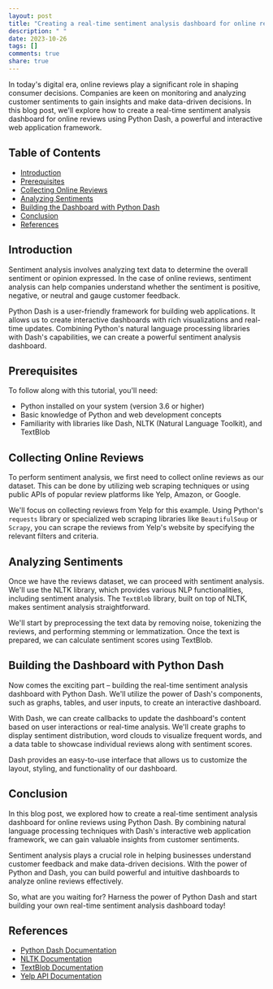 ```yaml
---
layout: post
title: "Creating a real-time sentiment analysis dashboard for online reviews using Python Dash"
description: " "
date: 2023-10-26
tags: []
comments: true
share: true
---
```


In today's digital era, online reviews play a significant role in shaping consumer decisions. Companies are keen on monitoring and analyzing customer sentiments to gain insights and make data-driven decisions. In this blog post, we'll explore how to create a real-time sentiment analysis dashboard for online reviews using Python Dash, a powerful and interactive web application framework.

## Table of Contents
- [Introduction](#introduction)
- [Prerequisites](#prerequisites)
- [Collecting Online Reviews](#collecting-online-reviews)
- [Analyzing Sentiments](#analyzing-sentiments)
- [Building the Dashboard with Python Dash](#building-the-dashboard-with-python-dash)
- [Conclusion](#conclusion)
- [References](#references)

## Introduction
Sentiment analysis involves analyzing text data to determine the overall sentiment or opinion expressed. In the case of online reviews, sentiment analysis can help companies understand whether the sentiment is positive, negative, or neutral and gauge customer feedback.

Python Dash is a user-friendly framework for building web applications. It allows us to create interactive dashboards with rich visualizations and real-time updates. Combining Python's natural language processing libraries with Dash's capabilities, we can create a powerful sentiment analysis dashboard.

## Prerequisites
To follow along with this tutorial, you'll need:
- Python installed on your system (version 3.6 or higher)
- Basic knowledge of Python and web development concepts
- Familiarity with libraries like Dash, NLTK (Natural Language Toolkit), and TextBlob

## Collecting Online Reviews
To perform sentiment analysis, we first need to collect online reviews as our dataset. This can be done by utilizing web scraping techniques or using public APIs of popular review platforms like Yelp, Amazon, or Google.

We'll focus on collecting reviews from Yelp for this example. Using Python's `requests` library or specialized web scraping libraries like `BeautifulSoup` or `Scrapy`, you can scrape the reviews from Yelp's website by specifying the relevant filters and criteria.

## Analyzing Sentiments
Once we have the reviews dataset, we can proceed with sentiment analysis. We'll use the NLTK library, which provides various NLP functionalities, including sentiment analysis. The `TextBlob` library, built on top of NLTK, makes sentiment analysis straightforward.

We'll start by preprocessing the text data by removing noise, tokenizing the reviews, and performing stemming or lemmatization. Once the text is prepared, we can calculate sentiment scores using TextBlob.

## Building the Dashboard with Python Dash
Now comes the exciting part – building the real-time sentiment analysis dashboard with Python Dash. We'll utilize the power of Dash's components, such as graphs, tables, and user inputs, to create an interactive dashboard.

With Dash, we can create callbacks to update the dashboard's content based on user interactions or real-time analysis. We'll create graphs to display sentiment distribution, word clouds to visualize frequent words, and a data table to showcase individual reviews along with sentiment scores.

Dash provides an easy-to-use interface that allows us to customize the layout, styling, and functionality of our dashboard.

## Conclusion
In this blog post, we explored how to create a real-time sentiment analysis dashboard for online reviews using Python Dash. By combining natural language processing techniques with Dash's interactive web application framework, we can gain valuable insights from customer sentiments.

Sentiment analysis plays a crucial role in helping businesses understand customer feedback and make data-driven decisions. With the power of Python and Dash, you can build powerful and intuitive dashboards to analyze online reviews effectively.

So, what are you waiting for? Harness the power of Python Dash and start building your own real-time sentiment analysis dashboard today!

## References
- [Python Dash Documentation](https://dash.plotly.com/)
- [NLTK Documentation](https://www.nltk.org/)
- [TextBlob Documentation](https://textblob.readthedocs.io/)
- [Yelp API Documentation](https://www.yelp.com/developers/documentation/v3)